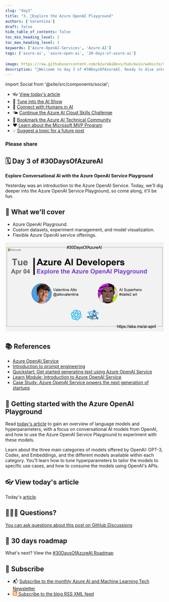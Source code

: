 ```yaml
---
slug: "day3"
title: "3. 🏁Explore the Azure OpenAI Playground"
authors: ['Valentina']
draft: false
hide_table_of_contents: false
toc_min_heading_level: 2
toc_max_heading_level: 3
keywords: ['Azure-OpenAI-Services', 'Azure-AI']
tags: ['azure-ai', 'azure-open-ai', '30-days-of-azure-ai']

image: https://raw.githubusercontent.com/AzureAiDevs/hub/main/website/static/img/2023-aia/banner-day3.png
description: "🏁Welcome to day 3 of #30DaysOfAzureAI. Ready to dive into the world of conversational AI? Join us today as we explore the Azure OpenAI Service Playground! From custom datasets to model visualization."
---
```


import Social from '@site/src/components/social';

<head>

  <meta name="twitter:url" content="https://azureaidevs.github.io/hub/2023-aia/day3" />
  <meta name="twitter:title" content="Explore the Azure OpenAI Playground" />
  <meta name="twitter:description" content="🏁Welcome to day 3 of #30DaysOfAzureAI. Ready to dive into the world of conversational AI? Join us today as we explore the Azure OpenAI Service Playground! From custom datasets to model visualization." />
  <meta name="twitter:image" content="https://raw.githubusercontent.com/AzureAiDevs/hub/main/website/static/img/2023-aia/banner-day3.png" />
  <meta name="twitter:card" content="summary_large_image" />

  <link rel="canonical" href="https://medium.com/microsoftazure/azure-openai-playground-279f1f3da562"  />
  </head>

- 👓 [View today's article](https://medium.com/microsoftazure/azure-openai-playground-279f1f3da562)
- 🍿 [Tune into the AI Show](https://aka.ms/ai-april-ai-show)
- 🧬 [Connect with Humans in AI](/hub/humans-in-ai)
- 🌤️ [Continue the Azure AI Cloud Skills Challenge](https://aka.ms/30-days-of-azure-ai-challenge)
- 🏫 [Bookmark the Azure AI Technical Community](https://aka.ms/ai-april-tech-community)
- ❤️ [Learn about the Microsoft MVP Program](https://aka.ms/ai-april-mvp-program)
- 💡 [Suggest a topic for a future post](https://forms.office.com/r/GhtwgHVP9L)

### Please share

<Social
    page_url="https://azureaidevs.github.io/hub/2023-aia/day3"
    image_url="https://raw.githubusercontent.com/AzureAiDevs/hub/main/website/static/img/2023-aia/banner-day3.png"
    title="Explore the Azure OpenAI Playground"
    description= "🏁Welcome to day 3 of #30DaysOfAzureAI. Ready to dive into the world of conversational AI? Join us today as we explore the Azure OpenAI Service Playground! From custom datasets to model visualization."
    hashtags="AzureOpenAI"
    hashtag="#30DaysOfAzureAi"
/>

## 🗓️ Day 3 of #30DaysOfAzureAI

<!-- Short description section -->

**Explore Conversational AI with the Azure OpenAI Service Playground**

<!-- Intro section -->

Yesterday was an introduction to the Azure OpenAI Service. Today, we'll dig deeper into the Azure OpenAI Service Playground, so come along, it'll be fun.

## 🎯 What we'll cover

<!-- What we'll cover section -->


- Azure OpenAI Playground.
- Custom datasets, experiment management, and model visualization.
- Flexible Azure OpenAI service offerings.


[![Image banner for day 3](./../../static/img/2023-aia/banner-day3.png)](https://medium.com/microsoftazure/azure-openai-playground-279f1f3da562)


<!-- Reference section -->



## 📚 References

- [Azure OpenAI Service](https://azure.microsoft.com/products/cognitive-services/openai-service?WT.mc_id=aiml-89446-dglover)
- [Introduction to prompt engineering](https://learn.microsoft.com/en-us/azure/cognitive-services/openai/concepts/prompt-engineering?WT.mc_id=aiml-89446-dglover)
- [Quickstart: Get started generating text using Azure OpenAI Service](https://learn.microsoft.com/azure/cognitive-services/openai/quickstart?pivots=programming-language-studio&WT.mc_id=aiml-89446-dglover)
- [Learn Module: Introduction to Azure OpenAI Service](https://learn.microsoft.com/training/modules/explore-azure-openai?WT.mc_id=aiml-89446-dglover)
- [Case Study: Azure OpenAI Service powers the next generation of startups](https://startups.microsoft.com/blog/azure-openai-service-for-startups?WT.mc_id=aiml-89446-dglover)


<!-- Body section -->


## 🚌 Getting started with the Azure OpenAI Playground

Read [today's article](https://medium.com/microsoftazure/azure-openai-playground-279f1f3da562) to gain an overview of language models and hyperparameters, with a focus on conversational AI models from OpenAI, and how to use the Azure OpenAI Service Playground to experiment with these models.

Learn about the three main categories of models offered by OpenAI: GPT-3, Codex, and Embeddings, and the different models available within each category. You'll learn how to tune hyperparameters to tailor the models to specific use cases, and how to consume the models using OpenAI's APIs.

## 👓 View today's article

Today's [article](https://medium.com/microsoftazure/azure-openai-playground-279f1f3da562).


## 🙋🏾‍♂️ Questions?

[You can ask questions about this post on GitHub Discussions](https://github.com/AzureAiDevs/hub/discussions/categories/azure-ai-developers)

## 📍 30 days roadmap

What's next? View the [#30DaysOfAzureAI Roadmap](/hub/roadmap/30days)

## 🧲 Subscribe

- 📬 [Subscribe to the monthly Azure AI and Machine Learning Tech Newsletter](https://aka.ms/azure-ai-dev-newsletter)
- [![The image is the blog RSS feed available icon](./../../static/img/2023-aia/rss.png) Subscribe to the blog RSS XML feed](https://azureaidevs.github.io/hub/2023-aia/rss.xml)